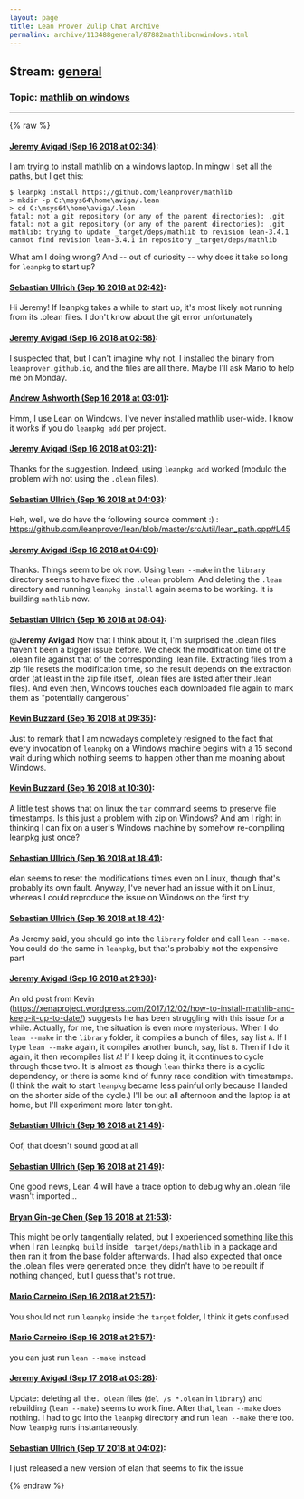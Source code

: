 ```yaml
---
layout: page
title: Lean Prover Zulip Chat Archive 
permalink: archive/113488general/87882mathlibonwindows.html
---
```


## Stream: [general](index.html)
### Topic: [mathlib on windows](87882mathlibonwindows.html)

---


{% raw %}
#### [ Jeremy Avigad (Sep 16 2018 at 02:34)](https://leanprover.zulipchat.com/#narrow/stream/113488-general/topic/mathlib%20on%20windows/near/134031931):
I am trying to install mathlib on a windows laptop. In mingw I set all the paths, but I get this:
```
$ leanpkg install https://github.com/leanprover/mathlib
> mkdir -p C:\msys64\home\aviga/.lean
> cd C:\msys64\home\aviga/.lean
fatal: not a git repository (or any of the parent directories): .git
fatal: not a git repository (or any of the parent directories): .git
mathlib: trying to update _target/deps/mathlib to revision lean-3.4.1
cannot find revision lean-3.4.1 in repository _target/deps/mathlib
```
What am I doing wrong?  And -- out of curiosity -- why does it take so long for `leanpkg` to start up?

#### [ Sebastian Ullrich (Sep 16 2018 at 02:42)](https://leanprover.zulipchat.com/#narrow/stream/113488-general/topic/mathlib%20on%20windows/near/134032148):
Hi Jeremy! If leanpkg takes a while to start up, it's most likely not running from its .olean files. I don't know about the git error unfortunately

#### [ Jeremy Avigad (Sep 16 2018 at 02:58)](https://leanprover.zulipchat.com/#narrow/stream/113488-general/topic/mathlib%20on%20windows/near/134032556):
I suspected that, but I can't imagine why not. I installed the binary from `leanprover.github.io`, and the files are all there.
Maybe I'll ask Mario to help me on Monday.

#### [ Andrew Ashworth (Sep 16 2018 at 03:01)](https://leanprover.zulipchat.com/#narrow/stream/113488-general/topic/mathlib%20on%20windows/near/134032624):
Hmm, I use Lean on Windows.  I've never installed mathlib user-wide. I know it works if you do `leanpkg add` per project.

#### [ Jeremy Avigad (Sep 16 2018 at 03:21)](https://leanprover.zulipchat.com/#narrow/stream/113488-general/topic/mathlib%20on%20windows/near/134033297):
Thanks for the suggestion. Indeed, using `leanpkg add` worked (modulo the problem with not using the `.olean` files).

#### [ Sebastian Ullrich (Sep 16 2018 at 04:03)](https://leanprover.zulipchat.com/#narrow/stream/113488-general/topic/mathlib%20on%20windows/near/134034346):
Heh, well, we do have the following source comment :) : https://github.com/leanprover/lean/blob/master/src/util/lean_path.cpp#L45

#### [ Jeremy Avigad (Sep 16 2018 at 04:09)](https://leanprover.zulipchat.com/#narrow/stream/113488-general/topic/mathlib%20on%20windows/near/134034502):
Thanks. Things seem to be ok now. Using `lean --make` in the `library` directory seems to have fixed the `.olean` problem. And deleting the `.lean` directory and running `leanpkg install` again seems to be working. It is building `mathlib` now.

#### [ Sebastian Ullrich (Sep 16 2018 at 08:04)](https://leanprover.zulipchat.com/#narrow/stream/113488-general/topic/mathlib%20on%20windows/near/134041464):
@**Jeremy Avigad** Now that I think about it, I'm surprised the .olean files haven't been a bigger issue before. We check the modification time of the .olean file against that of the corresponding .lean file. Extracting files from a zip file resets the modification time, so the result depends on the extraction order (at least in the zip file itself, .olean files are listed after their .lean files). And even then, Windows touches each downloaded file again to mark them as "potentially dangerous"

#### [ Kevin Buzzard (Sep 16 2018 at 09:35)](https://leanprover.zulipchat.com/#narrow/stream/113488-general/topic/mathlib%20on%20windows/near/134044339):
Just to remark that I am nowadays completely resigned to the fact that every invocation of `leanpkg` on a Windows machine begins with a 15 second wait during which nothing seems to happen other than me moaning about Windows.

#### [ Kevin Buzzard (Sep 16 2018 at 10:30)](https://leanprover.zulipchat.com/#narrow/stream/113488-general/topic/mathlib%20on%20windows/near/134045713):
A little test shows that on linux the `tar` command seems to preserve file timestamps. Is this just a problem with zip on Windows? And am I right in thinking I can fix on a user's Windows machine by somehow re-compiling leanpkg just once?

#### [ Sebastian Ullrich (Sep 16 2018 at 18:41)](https://leanprover.zulipchat.com/#narrow/stream/113488-general/topic/mathlib%20on%20windows/near/134060613):
elan seems to reset the modifications times even on Linux, though that's probably its own fault. Anyway, I've never had an issue with it on Linux, whereas I could reproduce the issue on Windows on the first try

#### [ Sebastian Ullrich (Sep 16 2018 at 18:42)](https://leanprover.zulipchat.com/#narrow/stream/113488-general/topic/mathlib%20on%20windows/near/134060655):
As Jeremy said, you should go into the `library` folder and call `lean --make`. You could do the same in `leanpkg`, but that's probably not the expensive part

#### [ Jeremy Avigad (Sep 16 2018 at 21:38)](https://leanprover.zulipchat.com/#narrow/stream/113488-general/topic/mathlib%20on%20windows/near/134065460):
An old post from Kevin (https://xenaproject.wordpress.com/2017/12/02/how-to-install-mathlib-and-keep-it-up-to-date/) suggests he has been struggling with this issue for a while. 
Actually, for me, the situation is even more mysterious. When I do `lean --make` in the `library` folder, it compiles a bunch of files, say list `A`. If I type `lean --make` again, it compiles another bunch, say, list `B`. Then if I do it again, it then recompiles list `A`! If I keep doing it,  it continues to cycle through those two. It is almost as though `lean` thinks there is a cyclic dependency, or there is some kind of funny race condition with timestamps. (I think the wait to start `leanpkg` became less painful only because I landed on the shorter side of the cycle.)
I'll be out all afternoon and the laptop is at home, but I'll experiment more later tonight.

#### [ Sebastian Ullrich (Sep 16 2018 at 21:49)](https://leanprover.zulipchat.com/#narrow/stream/113488-general/topic/mathlib%20on%20windows/near/134065730):
Oof, that doesn't sound good at all

#### [ Sebastian Ullrich (Sep 16 2018 at 21:49)](https://leanprover.zulipchat.com/#narrow/stream/113488-general/topic/mathlib%20on%20windows/near/134065734):
One good news, Lean 4 will have a trace option to debug why an .olean file wasn't imported...

#### [ Bryan Gin-ge Chen (Sep 16 2018 at 21:53)](https://leanprover.zulipchat.com/#narrow/stream/113488-general/topic/mathlib%20on%20windows/near/134065838):
This might be only tangentially related, but I experienced [something like this](https://github.com/leanprover/mathlib/issues/308) when I ran `leanpkg build` inside `_target/deps/mathlib` in a package and then ran it from the base folder afterwards. I had also expected that once the .olean files were generated once, they didn't have to be rebuilt if nothing changed, but I guess that's not true.

#### [ Mario Carneiro (Sep 16 2018 at 21:57)](https://leanprover.zulipchat.com/#narrow/stream/113488-general/topic/mathlib%20on%20windows/near/134065939):
You should not run `leanpkg` inside the `target` folder, I think it gets confused

#### [ Mario Carneiro (Sep 16 2018 at 21:57)](https://leanprover.zulipchat.com/#narrow/stream/113488-general/topic/mathlib%20on%20windows/near/134065945):
you can just run `lean --make` instead

#### [ Jeremy Avigad (Sep 17 2018 at 03:28)](https://leanprover.zulipchat.com/#narrow/stream/113488-general/topic/mathlib%20on%20windows/near/134074893):
Update: deleting all the`. olean` files (`del /s *.olean` in `library`) and rebuilding (`lean --make`) seems to work fine. After that, `lean --make` does nothing. I had to go into the `leanpkg` directory and run `lean --make` there too. Now `leanpkg` runs instantaneously.

#### [ Sebastian Ullrich (Sep 17 2018 at 04:02)](https://leanprover.zulipchat.com/#narrow/stream/113488-general/topic/mathlib%20on%20windows/near/134075802):
I just released a new version of elan that seems to fix the issue


{% endraw %}
